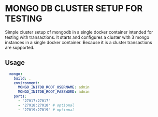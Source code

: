# MONGO DB CLUSTER SETUP FOR TESTING 

Simple cluster setup of mongodb in a single docker container intended for testing with transactions.
It starts and configures a cluster with 3 mongo instances in a single docker container. 
Because it is a cluster transactions are supported.

## Usage

```yml
  mongo:
    build: .
    environment:
      MONGO_INITDB_ROOT_USERNAME: admin
      MONGO_INITDB_ROOT_PASSWORD: admin
    ports:
      - "27017:27017"
      - "27018:27018" # optional
      - "27019:27019" # optional

```
